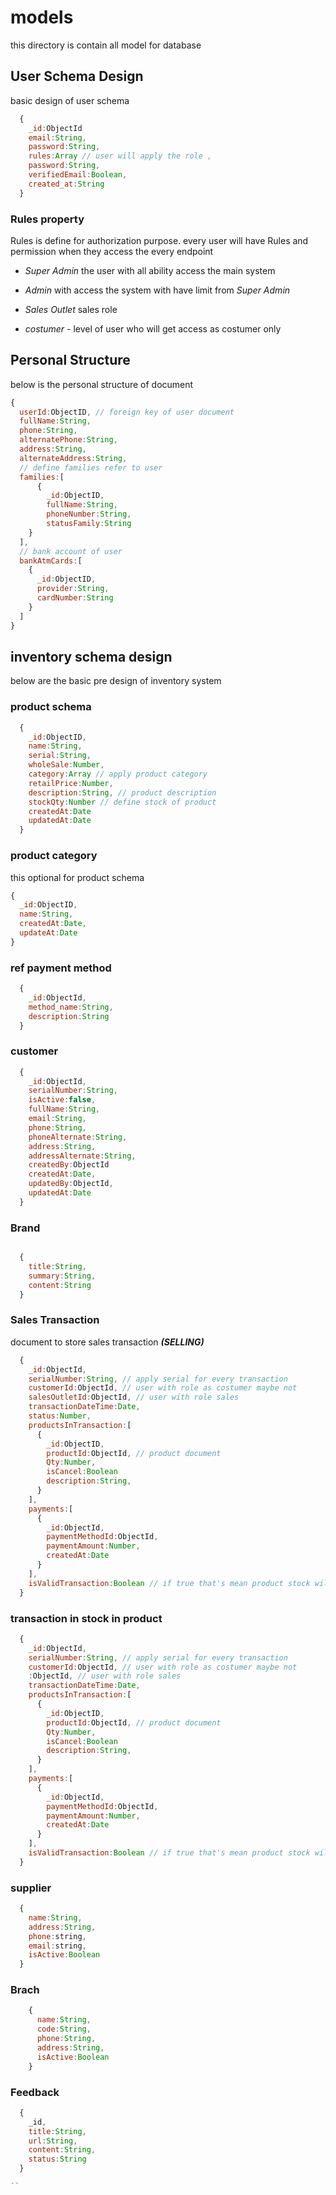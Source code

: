 # models

this directory is contain all model for database

## User Schema Design

basic design of user schema

```js
  {
    _id:ObjectId
    email:String,
    password:String,
    rules:Array // user will apply the role ,
    password:String,
    verifiedEmail:Boolean,
    created_at:String
  }

```


### Rules property

Rules is define for authorization purpose. every user will have Rules and permission when they access the every endpoint

- _Super Admin_ the user with all ability access the main system
- _Admin_ with access the system with have limit from _Super Admin_

- _Sales Outlet_ sales role
- _costumer_ - level of user who will get access as costumer only


## Personal Structure

below is the personal structure of document

```js
{
  userId:ObjectID, // foreign key of user document
  fullName:String,  
  phone:String,  
  alternatePhone:String, 
  address:String, 
  alternateAddress:String,
  // define families refer to user
  families:[
      {
        _id:ObjectID,
        fullName:String,
        phoneNumber:String,
        statusFamily:String
    }
  ],
  // bank account of user 
  bankAtmCards:[
    {
      _id:ObjectID,
      provider:String,
      cardNumber:String
    }
  ]
}
```
## inventory schema design

below are the basic pre design of inventory system

### product schema

```js
  {
    _id:ObjectID,
    name:String,
    serial:String,
    wholeSale:Number,
    category:Array // apply product category
    retailPrice:Number,
    description:String, // product description
    stockQty:Number // define stock of product
    createdAt:Date 
    updatedAt:Date
  }

```

### product category

this optional for product schema

```js
{
  _id:ObjectID,
  name:String,
  createdAt:Date,
  updateAt:Date
}

```
### ref payment method

```js
  {
    _id:ObjectId,
    method_name:String,
    description:String
  }

```

### customer

```js
  {
    _id:ObjectId,
    serialNumber:String,
    isActive:false,
    fullName:String,
    email:String,
    phone:String,
    phoneAlternate:String,
    address:String,
    addressAlternate:String,
    createdBy:ObjectId
    createdAt:Date,
    updatedBy:ObjectId,
    updatedAt:Date
  }

```

### Brand

```js

  {
    title:String,
    summary:String,
    content:String
  }

```


### Sales Transaction

document to store sales transaction ***(SELLING)***

```js
  {
    _id:ObjectId,
    serialNumber:String, // apply serial for every transaction
    customerId:ObjectId, // user with role as costumer maybe not
    salesOutletId:ObjectId, // user with role sales
    transactionDateTime:Date,
    status:Number,
    productsInTransaction:[
      {
        _id:ObjectID,
        productId:ObjectId, // product document
        Qty:Number, 
        isCancel:Boolean
        description:String,
      }
    ],
    payments:[
      {
        _id:ObjectId,
        paymentMethodId:ObjectId,
        paymentAmount:Number,
        createdAt:Date
      }
    ],
    isValidTransaction:Boolean // if true that's mean product stock will be reduce
  }

```


### transaction in stock in product

```js
  {
    _id:ObjectId,
    serialNumber:String, // apply serial for every transaction
    customerId:ObjectId, // user with role as costumer maybe not
    :ObjectId, // user with role sales
    transactionDateTime:Date,
    productsInTransaction:[
      {
        _id:ObjectID,
        productId:ObjectId, // product document
        Qty:Number, 
        isCancel:Boolean
        description:String,
      }
    ],
    payments:[
      {
        _id:ObjectId,
        paymentMethodId:ObjectId,
        paymentAmount:Number,
        createdAt:Date
      }
    ],
    isValidTransaction:Boolean // if true that's mean product stock will be reduce
  }

```


### supplier

```js
  {
    name:String,
    address:String,
    phone:string,
    email:string,
    isActive:Boolean
  }
```


### Brach

```js
    {
      name:String,
      code:String,
      phone:String,
      address:String,
      isActive:Boolean
    }
```

### Feedback

```js
  {
    _id,
    title:String,
    url:String,
    content:String,
    status:String
  }

``